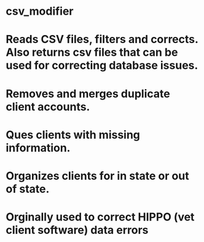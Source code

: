 # csv_modifier

# Reads CSV files, filters and corrects. Also returns csv files that can be used for correcting database issues.
# Removes and merges duplicate client accounts.
# Ques clients with missing information.
# Organizes clients for in state or out of state.

# Orginally used to correct HIPPO (vet client software) data errors
